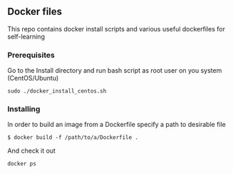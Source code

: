 ## Docker files 

This repo contains docker install scripts and various useful dockerfiles for self-learning

### Prerequisites

Go to the Install directory and run bash script as root user on you system (CentOS/Ubuntu)

```
sudo ./docker_install_centos.sh
```

### Installing

In order to build an image from a Dockerfile specify a path to desirable file

```
$ docker build -f /path/to/a/Dockerfile .
```

And check it out

```
docker ps
```


